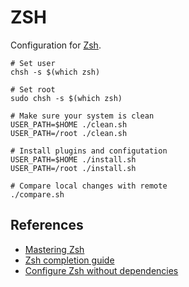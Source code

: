 # ZSH

Configuration for [Zsh](https://zsh.sourceforge.io/).

```shell
# Set user
chsh -s $(which zsh)

# Set root
sudo chsh -s $(which zsh)
```

```shell
# Make sure your system is clean
USER_PATH=$HOME ./clean.sh
USER_PATH=/root ./clean.sh

# Install plugins and configutation
USER_PATH=$HOME ./install.sh
USER_PATH=/root ./install.sh

# Compare local changes with remote
./compare.sh
```

## References

- [Mastering Zsh](https://github.com/rothgar/mastering-zsh)
- [Zsh completion guide](https://thevaluable.dev/zsh-completion-guide-examples/)
- [Configure Zsh without dependencies](https://thevaluable.dev/zsh-install-configure-mouseless/)
